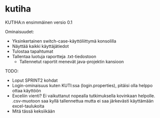 # kutiha

KUTIHA:n ensimmäinen versio 0.1

Ominaisuudet:
- Yksinkertainen switch-case-käyttöliittymä konsolilla
- Näyttää kaikki käyttäjätiedot
- Tulostaa tapahtumat
- Tallentaa luotuja raportteja .txt-tiedostoon
  - Tallennetut raportit menevät java-projektin kansioon

TODO:
- Loput SPRINT2 kohdat
- Login-ominaisuus kuten KUTI:ssa (login.properties), pitäisi olla helppo ottaa käyttöön
- Exceliin vienti? Ei vaikuttanut nopealla tutkimuksella kovinkaan helpolle. .csv-muotoon saa kyllä tallennettua mutta ei saa järkevästi käyttämään excel-taulukoita
- Mitä tässä keksiikään
